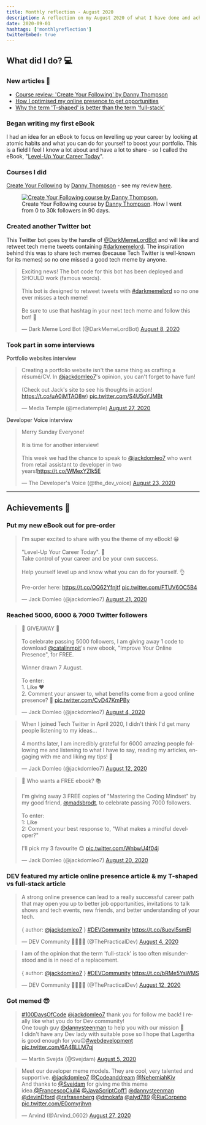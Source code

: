 ```yaml
---
title: Monthly reflection - August 2020
description: A reflection on my August 2020 of what I have done and achieved. Wrote a few articles and made excellent progress on my new eBook...
date: 2020-09-01
hashtags: ['monthlyreflection']
twitterEmbed: true
---
```


## What did I do? 💻

### New articles 📰

- [Course review: 'Create Your Following' by Danny Thompson](https://jackdomleo.dev/blog/course-review-create-your-following-by-danny-thompson)
- [How I optimised my online presence to get opportunities](https://jackdomleo.dev/blog/how-i-optimised-my-online-presence-to-get-opportunities)
- [Why the term 'T-shaped' is better than the term 'full-stack'](https://jackdomleo.dev/blog/why-the-term-t-shaped-is-better-than-the-term-full-stack)

### Began writing my first eBook

I had an idea for an eBook to focus on levelling up your career by looking at atomic habits and what you can do for yourself to boost your portfolio. This is a field I feel I know a lot about and have a lot to share - so I called the eBook, "[Level-Up Your Career Today](https://levelupyourcareer.today)".

### Courses I did

[Create Your Following](https://gumroad.com/a/581530739) by [Danny Thompson](https://twitter.com/DThompsonDev) - see my review [here](https://jackdomleo.dev/blog/course-review-create-your-following-by-danny-thompson).

<figure>
  <a href="https://gumroad.com/a/581530739" target="_blank" rel="nofollow noopener">
    <img src="/blog/monthly-reflection-august-2020/create-your-following-danny-thompson.png" alt="Create Your Following course by Danny Thompson.">
  </a>
  <figcaption>
    Create Your Following course by <a href="https://twitter.com/DThompsonDev" target="_blank" rel="nofollow noopener">Danny Thompson</a>. How I went from 0 to 30k followers in 90 days.
  </figcaption>
</figure>

### Created another Twitter bot

This Twitter bot goes by the handle of [@DarkMemeLordBot](https://twitter.com/DarkMemeLordBot) and will like and retweet tech meme tweets containing [#darkmemelord](https://twitter.com/hashtag/darkmemelord). The inspiration behind this was to share tech memes (because Tech Twitter is well-known for its memes) so no one missed a good tech meme by anyone.

<blockquote class="twitter-tweet"><p lang="en" dir="ltr">Exciting news! The bot code for this bot has been deployed and SHOULD work (famous words).<br><br>This bot is designed to retweet tweets with <a href="https://twitter.com/hashtag/darkmemelord?src=hash&amp;ref_src=twsrc%5Etfw">#darkmemelord</a> so no one ever misses a tech meme!<br><br>Be sure to use that hashtag in your next tech meme and follow this bot! 💪</p>&mdash; Dark Meme Lord Bot (@DarkMemeLordBot) <a href="https://twitter.com/DarkMemeLordBot/status/1292239920107589637?ref_src=twsrc%5Etfw">August 8, 2020</a></blockquote>

### Took part in some interviews

Portfolio websites interview

<blockquote class="twitter-tweet"><p lang="en" dir="ltr">Creating a portfolio website isn&#39;t the same thing as crafting a résumé/CV. In <a href="https://twitter.com/jackdomleo7?ref_src=twsrc%5Etfw">@jackdomleo7</a>&#39;s opinion, you can&#39;t forget to have fun! <br><br>(Check out Jack&#39;s site to see his thoughts in action! <a href="https://t.co/uA0iMTAO8w">https://t.co/uA0iMTAO8w</a>) <a href="https://t.co/S4U5oYJMBt">pic.twitter.com/S4U5oYJMBt</a></p>&mdash; Media Temple (@mediatemple) <a href="https://twitter.com/mediatemple/status/1299040403275083776?ref_src=twsrc%5Etfw">August 27, 2020</a></blockquote>

Developer Voice interview

<blockquote class="twitter-tweet"><p lang="en" dir="ltr">Merry Sunday Everyone!<br><br>It is time for another interview!<br><br>This week we had the chance to speak to <a href="https://twitter.com/jackdomleo7?ref_src=twsrc%5Etfw">@jackdomleo7</a> who went from retail assistant to developer in two years!<a href="https://t.co/WMexYZlk5E">https://t.co/WMexYZlk5E</a></p>&mdash; The Developer&#39;s Voice (@the_dev_voice) <a href="https://twitter.com/the_dev_voice/status/1297442020169003009?ref_src=twsrc%5Etfw">August 23, 2020</a></blockquote>

---

## Achievements 🎉

### Put my new eBook out for pre-order

<blockquote class="twitter-tweet"><p lang="en" dir="ltr">I&#39;m super excited to share with you the theme of my eBook! 😁<br><br>&quot;Level-Up Your Career Today&quot;. 💪<br>Take control of your career and be your own success.<br><br>Help yourself level up and know what you can do for yourself. 👌<br><br>Pre-order here: <a href="https://t.co/OQ62Yfnjtf">https://t.co/OQ62Yfnjtf</a> <a href="https://t.co/FTUV6OC5B4">pic.twitter.com/FTUV6OC5B4</a></p>&mdash; Jack Domleo (@jackdomleo7) <a href="https://twitter.com/jackdomleo7/status/1296900783854833666?ref_src=twsrc%5Etfw">August 21, 2020</a></blockquote>

### Reached 5000, 6000 & 7000 Twitter followers

<blockquote class="twitter-tweet"><p lang="en" dir="ltr">🚨 GIVEAWAY 🚨<br><br>To celebrate passing 5000 followers, I am giving away 1 code to download <a href="https://twitter.com/catalinmpit?ref_src=twsrc%5Etfw">@catalinmpit</a>&#39;s new ebook, &quot;Improve Your Online Presence&quot;, for FREE.<br><br>Winner drawn 7 August.<br><br>To enter:<br>1. Like ❤<br>2. Comment your answer to, what benefits come from a good online presence? 🤔 <a href="https://t.co/CvD47KmPBy">pic.twitter.com/CvD47KmPBy</a></p>&mdash; Jack Domleo (@jackdomleo7) <a href="https://twitter.com/jackdomleo7/status/1290717237066772480?ref_src=twsrc%5Etfw">August 4, 2020</a></blockquote>

<blockquote class="twitter-tweet"><p lang="en" dir="ltr">When I joined Tech Twitter in April 2020, I didn&#39;t think I&#39;d get many people listening to my ideas...<br><br>4 months later, I am incredibly grateful for 6000 amazing people following me and listening to what I have to say, reading my articles, engaging with me and liking my tips! 🙏</p>&mdash; Jack Domleo (@jackdomleo7) <a href="https://twitter.com/jackdomleo7/status/1293526634025410561?ref_src=twsrc%5Etfw">August 12, 2020</a></blockquote>

<blockquote class="twitter-tweet"><p lang="en" dir="ltr">📣 Who wants a FREE ebook? 📚<br><br>I&#39;m giving away 3 FREE copies of &quot;Mastering the Coding Mindset&quot; by my good friend, <a href="https://twitter.com/madsbrodt?ref_src=twsrc%5Etfw">@madsbrodt</a>, to celebrate passing 7000 followers.<br><br>To enter:<br>1: Like<br>2: Comment your best response to, &quot;What makes a mindful developer?&quot;<br><br>I&#39;ll pick my 3 favourite 😊 <a href="https://t.co/WnbwU4f04j">pic.twitter.com/WnbwU4f04j</a></p>&mdash; Jack Domleo (@jackdomleo7) <a href="https://twitter.com/jackdomleo7/status/1296583346030612485?ref_src=twsrc%5Etfw">August 20, 2020</a></blockquote>

### DEV featured my article online presence article & my T-shaped vs full-stack article

<blockquote class="twitter-tweet"><p lang="en" dir="ltr">A strong online presence can lead to a really successful career path that may open you up to better job opportunities, invitations to talk shows and tech events, new friends, and better understanding of your tech.<br><br>{ author: <a href="https://twitter.com/jackdomleo7?ref_src=twsrc%5Etfw">@jackdomleo7</a> } <a href="https://twitter.com/hashtag/DEVCommunity?src=hash&amp;ref_src=twsrc%5Etfw">#DEVCommunity</a> <a href="https://t.co/8uevl5smEl">https://t.co/8uevl5smEl</a></p>&mdash; DEV Community 👩‍💻👨‍💻 (@ThePracticalDev) <a href="https://twitter.com/ThePracticalDev/status/1290724942426800136?ref_src=twsrc%5Etfw">August 4, 2020</a></blockquote>

<blockquote class="twitter-tweet"><p lang="en" dir="ltr">I am of the opinion that the term &#39;full-stack&#39; is too often misunderstood and is in need of a replacement.<br><br>{ author: <a href="https://twitter.com/jackdomleo7?ref_src=twsrc%5Etfw">@jackdomleo7</a> } <a href="https://twitter.com/hashtag/DEVCommunity?src=hash&amp;ref_src=twsrc%5Etfw">#DEVCommunity</a> <a href="https://t.co/bRMe5YsWMS">https://t.co/bRMe5YsWMS</a></p>&mdash; DEV Community 👩‍💻👨‍💻 (@ThePracticalDev) <a href="https://twitter.com/ThePracticalDev/status/1293473301378080768?ref_src=twsrc%5Etfw">August 12, 2020</a></blockquote>

### Got memed 😎

<blockquote class="twitter-tweet"><p lang="en" dir="ltr"><a href="https://twitter.com/hashtag/100DaysOfCode?src=hash&amp;ref_src=twsrc%5Etfw">#100DaysOfCode</a> <a href="https://twitter.com/jackdomleo7?ref_src=twsrc%5Etfw">@jackdomleo7</a> thank you for follow me back! I really like what you do for Dev community! <br>One tough guy <a href="https://twitter.com/dannysteenman?ref_src=twsrc%5Etfw">@dannysteenman</a> to help you with our mission 🤣<br>I didn&#39;t have any Dev lady with suitable pose so I hope that Lagertha is good enough for you😉<a href="https://twitter.com/hashtag/webdevelopment?src=hash&amp;ref_src=twsrc%5Etfw">#webdevelopment</a> <a href="https://t.co/6A4BLLM7qj">pic.twitter.com/6A4BLLM7qj</a></p>&mdash; Martin Svejda (@Svejdam) <a href="https://twitter.com/Svejdam/status/1291097490406748162?ref_src=twsrc%5Etfw">August 5, 2020</a></blockquote>

<blockquote class="twitter-tweet"><p lang="en" dir="ltr">Meet our developer meme models. They are cool, very talented and supportive. <a href="https://twitter.com/jackdomleo7?ref_src=twsrc%5Etfw">@jackdomleo7</a> <a href="https://twitter.com/Codeanddream?ref_src=twsrc%5Etfw">@Codeanddream</a> <a href="https://twitter.com/NehemiahKiv?ref_src=twsrc%5Etfw">@NehemiahKiv</a> <br>And thanks to <a href="https://twitter.com/Svejdam?ref_src=twsrc%5Etfw">@Svejdam</a> for giving me this meme idea.<a href="https://twitter.com/FrancescoCiull4?ref_src=twsrc%5Etfw">@FrancescoCiull4</a> <a href="https://twitter.com/JavaScriptCoff1?ref_src=twsrc%5Etfw">@JavaScriptCoff1</a> <a href="https://twitter.com/dannysteenman?ref_src=twsrc%5Etfw">@dannysteenman</a> <a href="https://twitter.com/devinDford?ref_src=twsrc%5Etfw">@devinDford</a> <a href="https://twitter.com/rafrasenberg?ref_src=twsrc%5Etfw">@rafrasenberg</a> <a href="https://twitter.com/dmokafa?ref_src=twsrc%5Etfw">@dmokafa</a> <a href="https://twitter.com/alyd789?ref_src=twsrc%5Etfw">@alyd789</a> <a href="https://twitter.com/RiaCorpeno?ref_src=twsrc%5Etfw">@RiaCorpeno</a> <a href="https://t.co/E0omyrjhvn">pic.twitter.com/E0omyrjhvn</a></p>&mdash; Arvind (@Arvind_0602) <a href="https://twitter.com/Arvind_0602/status/1299005897944031233?ref_src=twsrc%5Etfw">August 27, 2020</a></blockquote>